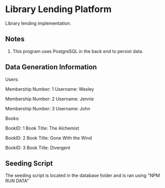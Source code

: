 # Library Lending Platform
Library lending implementation.

## Notes
1. This program uses PostgreSQL in the back end to persist data.

## Data Generation Information
Users:

Membership Number: 1
Username: Wesley

Membership Number: 2
Username: Jennie

Membership Number: 3
Username: John

Books:

BookID: 1
Book Title: The Alchemist

BookID: 2
Book Title: Gone With the Wind

BookID: 3
Book Title: Divergent

## Seeding Script
The seeding script is located in the database folder and is ran using "NPM RUN DATA"


